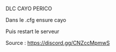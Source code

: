 DLC CAYO PERICO

Dans le .cfg
ensure cayo

Puis restart le serveur

Source : https://discord.gg/CNZccMpmwS
